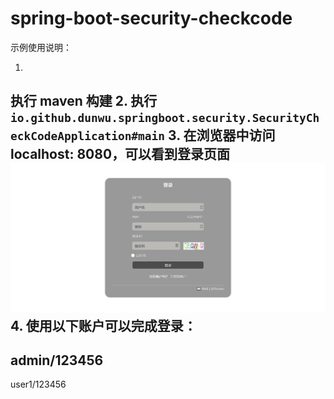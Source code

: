 # spring-boot-security-checkcode

示例使用说明：

1.
执行
maven
构建
2.
执行 `io.github.dunwu.springboot.security.SecurityCheckCodeApplication#main`
3.
在浏览器中访问
localhost:
8080，可以看到登录页面
![](https://raw.githubusercontent.com/dunwu/images/dev/snap/20221008183704.png)
4.
使用以下账户可以完成登录：
  -
  admin/123456
  -
  user1/123456
